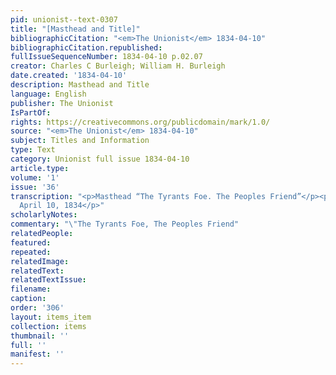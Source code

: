 ```yaml
---
pid: unionist--text-0307
title: "[Masthead and Title]"
bibliographicCitation: "<em>The Unionist</em> 1834-04-10"
bibliographicCitation.republished: 
fullIssueSequenceNumber: 1834-04-10 p.02.07
creator: Charles C Burleigh; William H. Burleigh
date.created: '1834-04-10'
description: Masthead and Title
language: English
publisher: The Unionist
IsPartOf: 
rights: https://creativecommons.org/publicdomain/mark/1.0/
source: "<em>The Unionist</em> 1834-04-10"
subject: Titles and Information
type: Text
category: Unionist full issue 1834-04-10
article.type: 
volume: '1'
issue: '36'
transcription: "<p>Masthead “The Tyrants Foe. The Peoples Friend”</p><p>The Unionist.</p><p>Brooklyn,
  April 10, 1834</p>"
scholarlyNotes: 
commentary: "\"The Tyrants Foe, The Peoples Friend"
relatedPeople: 
featured: 
repeated: 
relatedImage: 
relatedText: 
relatedTextIssue: 
filename: 
caption: 
order: '306'
layout: items_item
collection: items
thumbnail: ''
full: ''
manifest: ''
---
```


